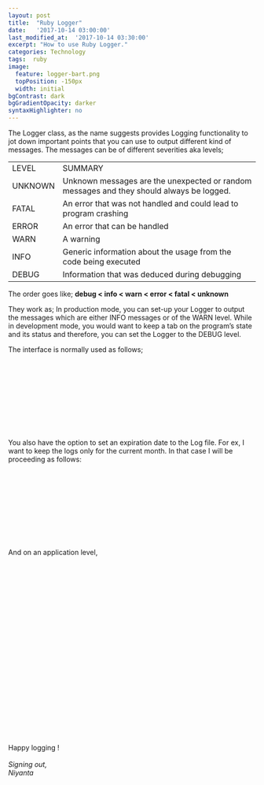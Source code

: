 ```yaml
---
layout: post
title:  "Ruby Logger"
date:   '2017-10-14 03:00:00'
last_modified_at:  '2017-10-14 03:30:00'
excerpt: "How to use Ruby Logger."
categories: Technology
tags:  ruby
image:
  feature: logger-bart.png
  topPosition: -150px
  width: initial
bgContrast: dark
bgGradientOpacity: darker
syntaxHighlighter: no
---
```

<p>
The Logger class, as the name suggests provides Logging functionality to jot down important points that you can use to output different kind of messages.
The messages can be of different severities aka levels;
</p>
<table style="width: 100%">
	<tbody>
		<tr>
			<td>LEVEL</td>
			<td>SUMMARY</td>
		</tr>
		<tr>
			<td>UNKNOWN</td>
			<td>Unknown messages are the unexpected or random messages and they should always be logged.</td>
		</tr>
		<tr>
			<td>FATAL</td>
			<td>An error that was not handled and could lead to program crashing</td>
		</tr>
		<tr>
			<td>ERROR</td>
			<td>An error that can be handled</td>
		</tr>
		<tr>
			<td>WARN</td>
			<td>A warning</td>
		</tr>
		<tr>
			<td>INFO</td>
			<td>Generic information about the usage from the code being executed</td>
		</tr>
		<tr>
			<td>DEBUG</td>
			<td>Information that was deduced during debugging</td>
		</tr>
	</tbody>
</table>

<p>
	The order goes like;
	<b>debug < info < warn < error < fatal < unknown</b>
</p>

<p>
	They work as;
	In production mode, you can set-up your Logger to output the messages which are either INFO messages or of the WARN level.
	While in development mode, you would want to keep a tab on the program’s state and its status and therefore, you can set the Logger to the DEBUG level.
</p>

<p>The interface is normally used as follows;</p>
<div class="img img--fullContainer img--14xLeading" style="background-image: url({{ site.baseurl_posts_img }}ruby-logger-3.png); height: 9rem;"></div>

<p>
	You also have the option to set an expiration date to the Log file. For ex, I want to keep the logs only for the current month. In that case I will be proceeding as follows:
</p>
<div class="img img--fullContainer img--14xLeading" style="background-image: url({{ site.baseurl_posts_img }}ruby-logger.png); height: 9rem;"></div>

<p>And on an application level,</p>
<div class="img img--fullContainer img--14xLeading" style="background-image: url({{ site.baseurl_posts_img }}Ruby-logger-2.png); height: 22rem;"></div>

<p>
	Happy logging !<br><br>
	<i>Signing out,<br>
	Niyanta</i>
</p>
